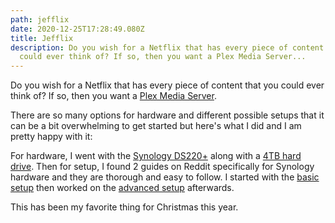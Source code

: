 ```yaml
---
path: jefflix
date: 2020-12-25T17:28:49.080Z
title: Jefflix
description: Do you wish for a Netflix that has every piece of content that you
  could ever think of? If so, then you want a Plex Media Server...
---
```

Do you wish for a Netflix that has every piece of content that you could ever think of? If so, then you want a [Plex Media Server](https://www.plex.tv/).

There are so many options for hardware and different possible setups that it can be a bit overwhelming to get started but here's what I did and I am pretty happy with it:

For hardware, I went with the [Synology DS220+](https://www.amazon.com/Synology-Bay-DiskStation-DS220-Diskless/dp/B087ZCBWFH/) along with a [4TB hard drive](https://www.amazon.com/Seagate-IronWolf-5900RPM-Internal-3-5-Inch/dp/B07H289S79/ref=pd_bxgy_img_2/134-7926338-6326519?_encoding=UTF8&pd_rd_i=B07H289S79&pd_rd_r=495fd223-2e20-41c8-9655-80e70bb7b05f&pd_rd_w=CHxaU&pd_rd_wg=q9YbX&pf_rd_p=f325d01c-4658-4593-be83-3e12ca663f0e&pf_rd_r=F2X7H7DB1AKQYDPVMG03&psc=1&refRID=F2X7H7DB1AKQYDPVMG03). Then for setup, I found 2 guides on Reddit specifically for Synology hardware and they are thorough and easy to follow. I started with the [basic setup](https://www.reddit.com/r/synology/comments/eahk68/synology_media_basic_setup_guide/) then worked on the [advanced setup](https://www.reddit.com/r/synology/comments/eahndo/synology_media_advanced_setup_guide/) afterwards.

This has been my favorite thing for Christmas this year.